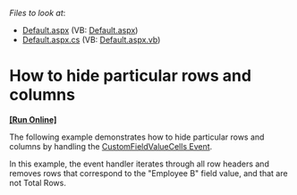 <!-- default file list -->
*Files to look at*:

* [Default.aspx](./CS/ASPxPivotGrid_HidingColumnsAndRows/Default.aspx) (VB: [Default.aspx](./VB/ASPxPivotGrid_HidingColumnsAndRows/Default.aspx))
* [Default.aspx.cs](./CS/ASPxPivotGrid_HidingColumnsAndRows/Default.aspx.cs) (VB: [Default.aspx.vb](./VB/ASPxPivotGrid_HidingColumnsAndRows/Default.aspx.vb))
<!-- default file list end -->
# How to hide particular rows and columns
<!-- run online -->
**[[Run Online]](https://codecentral.devexpress.com/e2767/)**
<!-- run online end -->


<p>The following example demonstrates how to hide particular rows and columns by handling the <a href="https://documentation.devexpress.com/#AspNet/DevExpressWebASPxPivotGridASPxPivotGrid_CustomFieldValueCellstopic">CustomFieldValueCells Event</a>.</p>
<p>In this example, the event handler iterates through all row headers and removes rows that correspond to the "Employee B" field value, and that are not Total Rows.</p>

<br/>


